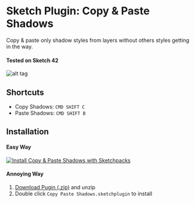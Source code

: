 # Sketch Plugin: Copy & Paste Shadows

Copy & paste only shadow styles from layers without others styles getting in the way.
#### Tested on Sketch 42

![alt tag](http://i.imgur.com/kyENNor.gif)

## Shortcuts
* Copy Shadows: `CMD SHIFT C`
* Paste Shadows: `CMD SHIFT B`

## Installation
#### Easy Way
[![Install Copy & Paste Shadows with Sketchpacks](http://sketchpacks-com.s3.amazonaws.com/assets/badges/sketchpacks-badge-install.png "Install Copy & Paste Shadows with Sketchpacks")](https://sketchpacks.com/ryanjohnson-me/Sketch-Copy-Paste-Shadows/install)

#### Annoying Way
1. <a href="https://github.com/ryanjohnson-me/Sketch-Copy-Paste-Shadows/archive/master.zip">Download Pugin (.zip)</a> and unzip
2. Double click `Copy Paste Shadows.sketchplugin` to install
